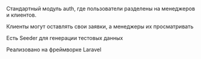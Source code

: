 <p>Стандартный модуль auth, где пользователи разделены на менеджеров и клиентов.</p>
<p>Клиенты могут оставлять свои заявки, а менеджеры их просматривать</p>
<p>Есть Seeder для генерации тестовых данных</p>
<p>Реализовано на фреймворке Laravel</p>

